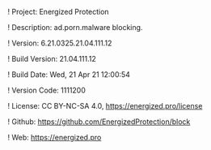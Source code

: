 ! Project: Energized Protection

! Description: ad.porn.malware blocking.

! Version: 6.21.0325.21.04.111.12

! Build Version: 21.04.111.12

! Build Date: Wed, 21 Apr 21 12:00:54

! Version Code: 1111200

! License: CC BY-NC-SA 4.0, https://energized.pro/license

! Github: https://github.com/EnergizedProtection/block

! Web: https://energized.pro
